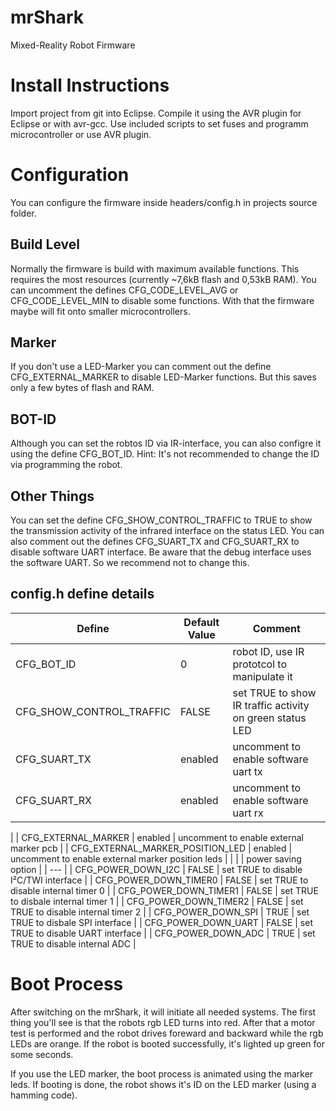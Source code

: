 mrShark
=======

Mixed-Reality Robot Firmware

Install Instructions
====================
Import project from git into Eclipse.
Compile it using the AVR plugin for Eclipse or with avr-gcc.
Use included scripts to set fuses and programm microcontroller or use AVR plugin.

Configuration
=============
You can configure the firmware inside headers/config.h in projects source folder.

Build Level
-----------
Normally the firmware is build with maximum available functions. This requires the most resources (currently ~7,6kB flash and 0,53kB RAM). You can uncomment the defines CFG_CODE_LEVEL_AVG or CFG_CODE_LEVEL_MIN to disable some functions. With that the firmware maybe will fit onto smaller microcontrollers.

Marker
------
If you don't use a LED-Marker you can comment out the define CFG_EXTERNAL_MARKER to disable LED-Marker functions. But this saves only a few bytes of flash and RAM.

BOT-ID
------
Although you can set the robtos ID via IR-interface, you can also configre it using the define CFG_BOT_ID.
Hint: It's not recommended to change the ID via programming the robot.

Other Things
------------
You can set the define CFG_SHOW_CONTROL_TRAFFIC to TRUE to show the transmission activity of the infrared interface on the status LED.
You can also comment out the defines CFG_SUART_TX and CFG_SUART_RX to disable software UART interface. Be aware that the debug interface uses the software UART. So we recommend not to change this.

config.h define details
-----------------------
| Define 							| Default Value | Comment |
| --------------------------------- | ------------- | ------- |
| CFG_BOT_ID						| 0 			| robot ID, use IR prototcol to manipulate it | 
| CFG_SHOW_CONTROL_TRAFFIC			| FALSE 		| set TRUE to show IR traffic activity on green status LED |
| CFG_SUART_TX						| enabled		| uncomment to enable software uart tx |
| CFG_SUART_RX						| enabled		| uncomment to enable software uart rx |
| 
| CFG_EXTERNAL_MARKER				| enabled		| uncomment to enable external marker pcb |
| CFG_EXTERNAL_MARKER_POSITION_LED	| enabled		| uncomment to enable external marker position leds |
|  |
| power saving option |
| --- |
| CFG_POWER_DOWN_I2C				| FALSE 		| set TRUE to disable I²C/TWI interface |
| CFG_POWER_DOWN_TIMER0				| FALSE 		| set TRUE to disable internal timer 0 |
| CFG_POWER_DOWN_TIMER1				| FALSE 		| set TRUE to disbale internal timer 1 |
| CFG_POWER_DOWN_TIMER2				| FALSE 		| set TRUE to disable internal timer 2 |
| CFG_POWER_DOWN_SPI				| TRUE 			| set TRUE to disbale SPI interface |
| CFG_POWER_DOWN_UART				| FALSE 		| set TRUE to disable UART interface |
| CFG_POWER_DOWN_ADC				| TRUE 			| set TRUE to disable internal ADC |

Boot Process
============
After switching on the mrShark, it will initiate all needed systems. The first thing you'll see is that the robots rgb LED turns into red. After that a motor test is performed and the robot drives foreward and backward while the rgb LEDs are orange. If the robot is booted successfully, it's lighted up green for some seconds.

If you use the LED marker, the boot process is animated using the marker leds. If booting is done, the robot shows it's ID on the LED marker (using a hamming code).
